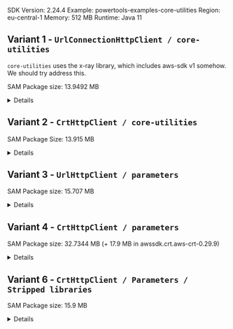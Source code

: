 
SDK Version: 2.24.4
Example: powertools-examples-core-utilities
Region: eu-central-1
Memory: 512 MB
Runtime: Java 11

## Variant 1 - `UrlConnectionHttpClient / core-utilities`
`core-utilities` uses the x-ray library, which includes aws-sdk v1 somehow. We should try address this.

SAM Package size: 13.9492 MB

<details>
    <summary>Details</summary>

    ### Round 1
    
    **Cold Total Requests:**   100
    **Cold Total Failures:**   0
    **Cold Average Latency:**  5.47396 seconds
    **Cold Min Latency:**      4.633158000 seconds
    **Cold Max Latency:**      6.193764000 seconds
    **Hot Total Requests:**    900
    **Hot Total Failures:**    0
    **Hot Average Latency:**   0.552285 seconds
    **Hot Min Latency:**       .207364000 seconds
    **Hot Max Latency:**       2.260201000 seconds
    
    ### Round 2
    Cold Total Requests:      100
    Cold Total Failures:      0
    Cold Average Latency:     5.53388 seconds
    Cold Min Latency:         4.561750000 seconds
    Cold Max Latency:         7.002277000 seconds
    Hot Total Requests:       900
    Hot Total Failures:       0
    Hot Average Latency:      0.568225 seconds
    Hot Min Latency:          .233235000 seconds
    Hot Max Latency:          2.536131000 seconds

</details>

## Variant 2 - `CrtHttpClient / core-utilities`
SAM Package Size: 13.915 MB

<details>
    <summary>Details</summary>

    ### Round 1
    
    Cold Total Requests:      100
    Cold Total Failures:      0
    Cold Average Latency:     5.43585 seconds
    Cold Min Latency:         4.432624000 seconds
    Cold Max Latency:         6.137327000 seconds
    Hot Total Requests:       900 /var/folders/r3/hbcg0qqd0qj3rnbc1vfxxycr0000gr/T/tmp.jXWQbrjNr9
    Hot Total Failures:       0
    Hot Average Latency:      0.269618 seconds
    Hot Min Latency:          0.092774000 seconds
    Hot Max Latency:          1.424027000 seconds
    
    ### Round 2
    Cold Total Requests:      100
    Cold Total Failures:      0
    Cold Average Latency:     5.43387 seconds
    Cold Min Latency:         4.364449000 seconds
    Cold Max Latency:         6.453559000 seconds
    Hot Total Requests:       900 /var/folders/r3/hbcg0qqd0qj3rnbc1vfxxycr0000gr/T/tmp.FJF9f2e77w
    Hot Total Failures:       0
    Hot Average Latency:      0.419191 seconds
    Hot Min Latency:          0.102245000 seconds
    Hot Max Latency:          1.643349000 seconds

</details>

## Variant 3 - `UrlHttpClient / parameters`
SAM Package size: 15.707 MB

<details>
    <Summary>Details</Summary>

    ### Round 1
    Cold Total Requests:       70
    Cold Total Failures:       0
    Cold Average Latency:      6.46384 seconds
    Cold Min Latency:          5.227111000 seconds
    Cold Max Latency:          7.241240000 seconds
    Hot Total Requests:        900
    Hot Total Failures:        0
    Hot Average Latency:       0.322442 seconds
    Hot Min Latency:           0.113985000 seconds
    Hot Max Latency:           1.186796000 seconds
    
    ### Round 2
    Cold Total Requests:       72
    Cold Total Failures:       0
    Cold Average Latency:      6.52888 seconds
    Cold Min Latency:          5.540252000 seconds
    Cold Max Latency:          7.255986000 seconds
    Hot Total Requests:        900
    Hot Total Failures:        0
    Hot Average Latency:       0.337557 seconds
    Hot Min Latency:           0.120338000 seconds
    Hot Max Latency:           1.310212000 seconds
</details>    

## Variant 4 - `CrtHttpClient / parameters`
SAM Package size: 32.7344 MB (+ 17.9 MB in awssdk.crt.aws-crt-0.29.9)

<details>
    <summary>Details</summary>

    ### Round 1
    
    Cold Total Requests:       100
    Cold Total Failures:       0
    Cold Average Latency:      6.26951 seconds
    Cold Min Latency:          2.674017000 seconds
    Cold Max Latency:          19.081645000 seconds
    Hot Total Requests:        900
    Hot Total Failures:        0
    Hot Average Latency:       0.343371 seconds
    Hot Min Latency:           0.085444000 seconds
    Hot Max Latency:           1.622287000 seconds
    
    ### Round 2
    Cold Total Requests:       100
    Cold Total Failures:       0
    Cold Average Latency:      6.11379 seconds
    Cold Min Latency:          2.996530000 seconds
    Cold Max Latency:          19.927326000 seconds
    Hot Total Requests:        900
    Hot Total Failures:        0
    Hot Average Latency:       0.3329 seconds
    Hot Min Latency:           0.082175000 seconds
    Hot Max Latency:           1.821009000 seconds

</details>

## Variant 6 - `CrtHttpClient / Parameters / Stripped libraries`
SAM Package size: 15.9 MB

<details>
    <summary>Details</summary>

    ### Round 1
    Cold Total Requests:        100
    Cold Total Failures:        0
    Cold Average Latency:       4.68152 seconds
    Cold Min Latency:           2.973330000 seconds
    Cold Max Latency:           18.803892000 seconds
    Hot Total Requests:         900
    Hot Total Failures:         0
    Hot Average Latency:        0.313844 seconds
    Hot Min Latency:            0.094895000 seconds
    Hot Max Latency:            1.652379000 seconds
    
    ### Round 2
    Cold Total Requests:        100
    Cold Total Failures:        0
    Cold Average Latency:       4.21907 seconds
    Cold Min Latency:           2.940657000 seconds
    Cold Max Latency:           19.190015000 seconds
    Hot Total Requests:         900
    Hot Total Failures:         0
    Hot Average Latency:        0.353127 seconds
    Hot Min Latency:            0.084011000 seconds
    Hot Max Latency:            1.756683000 seconds


</details>